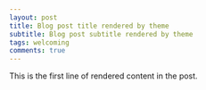 ```yaml
---
layout: post
title: Blog post title rendered by theme
subtitle: Blog post subtitle rendered by theme
tags: welcoming
comments: true
---
```


This is the first line of rendered content in the post.
